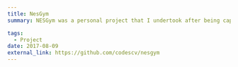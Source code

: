 ```yaml
---
title: NesGym
summary: NESGym was a personal project that I undertook after being captivated by the groundbreaking achievements of AlphaGo. The advent of Reinforcement Learning (RL) garnered significant attention in the machine learning community during that time. Notably, OpenAI introduced a gym environment to facilitate RL experimentation. As an avid Nintendo enthusiast, I found it intriguing to create an environment for the Nintendo Entertainment System (NES) emulator as well.

tags:
  - Project
date: 2017-08-09
external_link: https://github.com/codescv/nesgym
---
```

